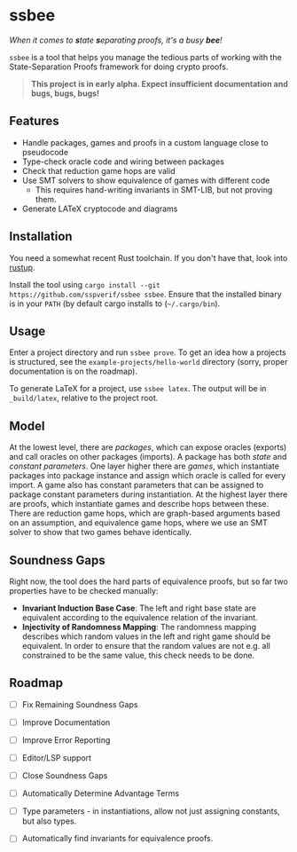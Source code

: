 # ssbee

_When it comes to **s**tate **s**eparating proofs, it's a busy **bee**!_

`ssbee` is a tool that helps you manage the tedious parts of working with the State-Separation Proofs framework for doing crypto proofs.

> **This project is in early alpha. Expect insufficient documentation and  bugs, bugs, bugs!**

## Features

- Handle packages, games and proofs in a custom language close to pseudocode
- Type-check oracle code and wiring between packages
- Check that reduction game hops are valid
- Use SMT solvers to show equivalence of games with different code
  - This requires hand-writing invariants in SMT-LIB, but not proving them.
- Generate LATeX cryptocode and diagrams

## Installation

You need a somewhat recent Rust toolchain. If you don't have that, look into [rustup].

Install the tool using `cargo install --git https://github.com/sspverif/ssbee ssbee`. Ensure that the installed binary is in your `PATH` (by default cargo installs to (`~/.cargo/bin`).

## Usage

Enter a project directory and run `ssbee prove`. To get an idea how a projects is structured, see the `example-projects/hello-world` directory (sorry, proper documentation is on the roadmap).

To generate LaTeX for a project, use `ssbee latex`. The output will be in `_build/latex`, relative to the project root.

## Model

At the lowest level, there are _packages_, which can expose oracles (exports) and call oracles on other packages (imports). A package has both _state_ and _constant parameters_. One layer higher there are _games_, which instantiate packages into package instance and assign which oracle is called for every import. A game also has constant parameters that can be assigned to package constant parameters during instantiation. At the highest layer there are proofs, which instantiate games and describe hops between these. There are reduction game hops, which are graph-based arguments based on an assumption, and equivalence game hops, where we use an SMT solver to show that two games behave identically.

## Soundness Gaps

Right now, the tool does the hard parts of equivalence proofs, but so far two properties have to be checked manually:

- **Invariant Induction Base Case**: The left and right base state are equivalent according to the equivalence relation of the invariant.
- **Injectivity of Randomness Mapping**: The randomness mapping describes which random values in the left and right game should be equivalent. In order to ensure that the random values are not e.g. all constrained to be the same value, this check needs to be done.

## Roadmap

- [ ] Fix Remaining Soundness Gaps
- [ ] Improve Documentation
- [ ] Improve Error Reporting
- [ ] Editor/LSP support
- [ ] Close Soundness Gaps
- [ ] Automatically Determine Advantage Terms
- [ ] Type parameters - in instantiations, allow not just assigning constants, but also types.
- [ ] Automatically find invariants for equivalence proofs.


[rustup]: https://rustup.rs/
